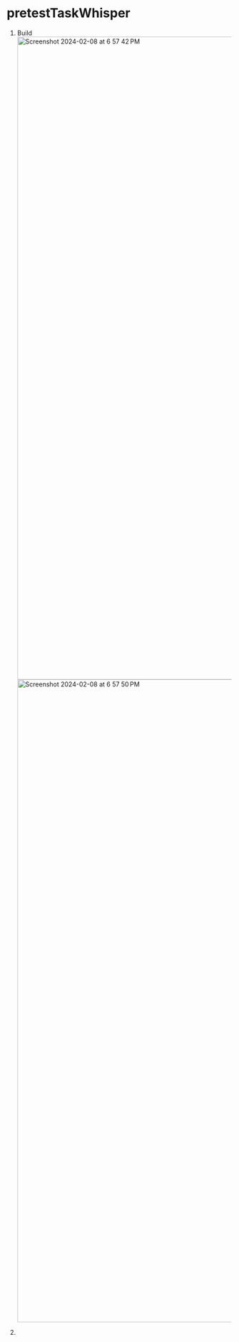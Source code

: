 # pretestTaskWhisper

1. Build
   <img width="1440" alt="Screenshot 2024-02-08 at 6 57 42 PM" src="https://github.com/rum1887/pretestTaskWhisper/assets/57267583/db9670bd-e519-4292-a38a-da2d8f89e287">
   <img width="1440" alt="Screenshot 2024-02-08 at 6 57 50 PM" src="https://github.com/rum1887/pretestTaskWhisper/assets/57267583/ffb061b7-29e1-4b1d-9b8c-087596e4440e">

2.  
